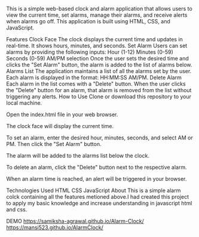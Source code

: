 This is a simple web-based clock and alarm application that allows users to view the current time, set alarms, manage their alarms, and receive alerts when alarms go off. This application is built using HTML, CSS, and JavaScript.

Features
Clock Face
The clock displays the current time and updates in real-time. It shows hours, minutes, and seconds.
Set Alarm
Users can set alarms by providing the following inputs:
Hour (1-12)
Minutes (0-59)
Seconds (0-59)
AM/PM selection
Once the user sets the desired time and clicks the "Set Alarm" button, the alarm is added to the list of alarms below.
Alarms List
The application maintains a list of all the alarms set by the user. Each alarm is displayed in the format: HH:MM:SS AM/PM.
Delete Alarm
Each alarm in the list comes with a "Delete" button.
When the user clicks the "Delete" button for an alarm, that alarm is removed from the list without triggering any alerts.
How to Use
Clone or download this repository to your local machine.

Open the index.html file in your web browser.

The clock face will display the current time.

To set an alarm, enter the desired hour, minutes, seconds, and select AM or PM. Then click the "Set Alarm" button.

The alarm will be added to the alarms list below the clock.

To delete an alarm, click the "Delete" button next to the respective alarm.

When an alarm time is reached, an alert will be triggered in your browser.

Technologies Used
HTML
CSS
JavaScript
About
This is a simple alarm colck containing all the features metioned above.I had created this project to apply my basic knowledge and increase understanding in javascript html and css.

DEMO
https://samiksha-agrawal.github.io/Alarm-Clock/
https://mansi523.github.io/AlarmClock/
